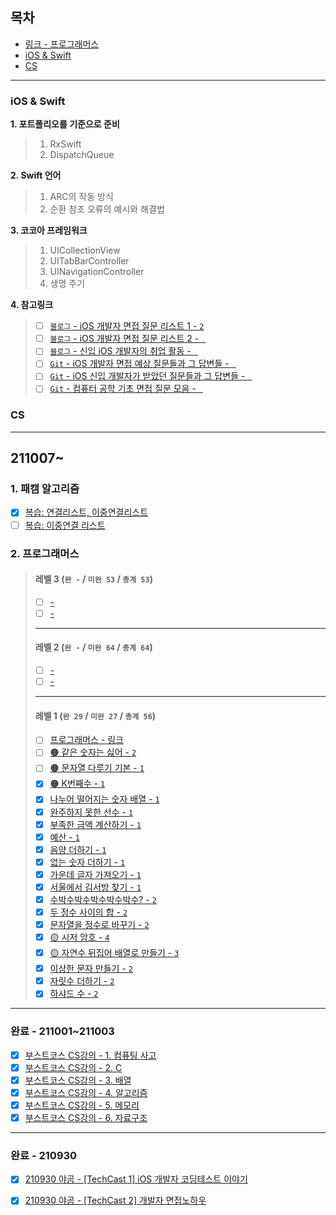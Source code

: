 ## 목차
- [링크 - 프로그래머스](https://github.com/jhy0409/jhy0409/blob/main/%EA%B3%B5%EB%B6%80%EC%9D%BC%EC%A7%80.md#%EB%A0%88%EB%B2%A8-1-%EC%99%84-29--%EB%AF%B8%EC%99%84-27--%EC%B4%9D%EA%B3%84-56)
- [iOS & Swift](https://github.com/jhy0409/jhy0409/blob/main/%EA%B3%B5%EB%B6%80%EC%9D%BC%EC%A7%80.md#ios--swift)
- [CS](https://github.com/jhy0409/jhy0409/blob/main/%EA%B3%B5%EB%B6%80%EC%9D%BC%EC%A7%80.md#cs)
***
### iOS & Swift
**1. 포트폴리오를 기준으로 준비**
> 1. RxSwift
> 2. DispatchQueue

**2. Swift 언어**
> 1. ARC의 작동 방식
> 2. 순환 참조 오류의 예시와 해결법

**3. 코코아 프레임워크**
> 1. UICollectionView
> 2. UITabBarController
> 3. UINavigationController
> 4. 생명 주기

**4. 참고링크**
> - [ ] [`블로그` - iOS 개발자 면접 질문 리스트 1 - `2`](https://ugly-developer.tistory.com/5)
> - [ ] [`블로그` - iOS 개발자 면접 질문 리스트 2 - ` `](https://devsrkim.tistory.com/entry/iOS-%EB%A9%B4%EC%A0%91-%EC%A7%88%EB%AC%B8-%EB%A6%AC%EC%8A%A4%ED%8A%B8)
> - [ ] [`블로그` - 신입 iOS 개발자의 취업 활동 - ` `](https://velog.io/@haedong/%EC%8B%A0%EC%9E%85-iOS-%EA%B0%9C%EB%B0%9C%EC%9E%90%EC%9D%98-%EC%B7%A8%EC%97%85-%ED%99%9C%EB%8F%99)
> - [ ] [`Git` - iOS 개발자 면접 예상 질문들과 그 답변들 - ` `](https://github.com/sungeunDev/iOS-Dev-Career)
> - [ ] [`Git` - iOS 신입 개발자가 받았던 질문들과 그 답변들 - ` `](https://github.com/JaeYeopHan/Interview_Question_for_Beginner/tree/master/iOS)
> - [ ] [`Git` - 컴퓨터 공학 기초 면접 질문 모음 - ` `](https://github.com/JaeYeopHan/Interview_Question_for_Beginner)

### CS 
***
## 211007~
### 1. 패캠 알고리즘
- [X] [복습: 연결리스트, 이중연결리스트](https://github.com/jhy0409/211004_FC_codingTest/blob/main/%EC%9E%90%EB%A3%8C/%EC%9E%90%EB%A3%8C%EA%B5%AC%EC%A1%B0_%EC%9E%90%EB%A3%8C_20210913/Chapter07-%EB%A7%81%ED%81%AC%EB%93%9C%EB%A6%AC%EC%8A%A4%ED%8A%B8-JAVA-LIVE.ipynb)
- [ ] [복습: 이중연결 리스트](https://github.com/jhy0409/211004_FC_codingTest/blob/main/%EC%9E%90%EB%A3%8C/%EC%9E%90%EB%A3%8C%EA%B5%AC%EC%A1%B0_%EC%9E%90%EB%A3%8C_20210913/Chapter07-%EB%A7%81%ED%81%AC%EB%93%9C%EB%A6%AC%EC%8A%A4%ED%8A%B8-JAVA-LIVE.ipynb)

### 2. 프로그래머스
> #### 레벨 3 (`완 -` / `미완 53` / `총계 53`)
> - [ ] [-]()
> - [ ] [-]()
> ---
> #### 레벨 2 (`완 -` / `미완 64` / `총계 64`)
> - [ ] [-]()
> - [ ] [-]()
> ---
> #### 레벨 1 (`완 29` / `미완 27` / `총계 56`)
> - [ ] [프로그래머스 - 링크](https://programmers.co.kr/learn/challenges)
> - [ ] [🟠 같은 숫자는 싫어 - `2`](https://programmers.co.kr/learn/courses/30/lessons/12906)
> - [ ] [🟠 문자열 다루기 기본 - `1`](https://programmers.co.kr/learn/courses/30/lessons/12918)
> - [X] [🟠 K번째수 - `1`](https://programmers.co.kr/learn/courses/30/lessons/42748)
> - [X] [나누어 떨어지는 숫자 배열 - `1`](https://programmers.co.kr/learn/courses/30/lessons/12910?language=java)
> - [X] [완주하지 못한 선수 - `1`](https://programmers.co.kr/learn/courses/30/lessons/42576)
> - [X] [부족한 금액 계산하기 - `1`](https://programmers.co.kr/learn/courses/30/lessons/82612)
> - [X] [예산 - `1`](https://programmers.co.kr/learn/courses/30/lessons/12982?language=java)
> - [X] [음양 더하기 - `1`](https://programmers.co.kr/learn/courses/30/lessons/76501?language=java)
> - [X] [없는 숫자 더하기 - `1`](https://programmers.co.kr/learn/courses/30/lessons/86051)
> - [X] [가운데 글자 가져오기 - `1`](https://programmers.co.kr/learn/courses/30/lessons/12903)
> - [X] [서울에서 김서방 찾기 - `1`](https://programmers.co.kr/learn/courses/30/lessons/12919)
> - [X] [수박수박수박수박수박수? - `2`](https://programmers.co.kr/learn/courses/30/lessons/12922)
> - [X] [두 정수 사이의 합 - `2`](https://programmers.co.kr/learn/courses/30/lessons/12912)
> - [X] [문자열을 정수로 바꾸기 - `2`](https://programmers.co.kr/learn/courses/30/lessons/12925)
> - [X] [🟡 시저 암호 - `4`](https://programmers.co.kr/learn/courses/30/lessons/12926)
> - [X] [🟡 자연수 뒤집어 배열로 만들기 - `3`](https://programmers.co.kr/learn/courses/30/lessons/12932)
> - [X] [이상한 문자 만들기 - `2`](https://programmers.co.kr/learn/courses/30/lessons/12930)
> - [X] [자릿수 더하기 - `2`](https://programmers.co.kr/learn/courses/30/lessons/12931)
> - [X] [하샤드 수 - `2`](https://programmers.co.kr/learn/courses/30/lessons/12947)

***
### 완료 - 211001~211003
- [X] [부스트코스 CS강의 - 1. 컴퓨팅 사고](https://www.notion.so/jhcode/211001-CS50-2019-e9e9cc2af9b04040b4b41ea6ea51cd30#65c4dc2e1a9044b99600218c23396a6f)
- [X] [부스트코스 CS강의 - 2. C](https://www.notion.so/jhcode/211001-CS50-2019-e9e9cc2af9b04040b4b41ea6ea51cd30#abdab47fb97c479db6763b19fec49117)
- [X] [부스트코스 CS강의 - 3. 배열](https://www.notion.so/jhcode/211001-CS50-2019-e9e9cc2af9b04040b4b41ea6ea51cd30#db17f49b346641bf8ace253978e5eabe)
- [X] [부스트코스 CS강의 - 4. 알고리즘](https://www.notion.so/jhcode/211001-CS50-2019-e9e9cc2af9b04040b4b41ea6ea51cd30#2d808b49190848eb9e2dcae3e8a64594)
- [X] [부스트코스 CS강의 - 5. 메모리](https://www.notion.so/jhcode/211001-CS50-2019-e9e9cc2af9b04040b4b41ea6ea51cd30#cb58905f461b432ab3dfad6f5a0bd783)
- [X] [부스트코스 CS강의 - 6. 자료구조](https://www.notion.so/jhcode/211001-CS50-2019-e9e9cc2af9b04040b4b41ea6ea51cd30#ad8a9a550faf434f82f6723ea0db8466)

***
### 완료 - 210930
- [X] [210930 야곰 - [TechCast 1] iOS 개발자 코딩테스트 이야기](https://www.notion.so/jhcode/210930-TechCast-1-iOS-1997cb05c8354437902230a78266b1e6)  
- [X] [210930 야곰 - [TechCast 2] 개발자 면접노하우](https://www.notion.so/jhcode/210930-TechCast-2-77a41af3167142d8b9fbc47f166ecaa9)

